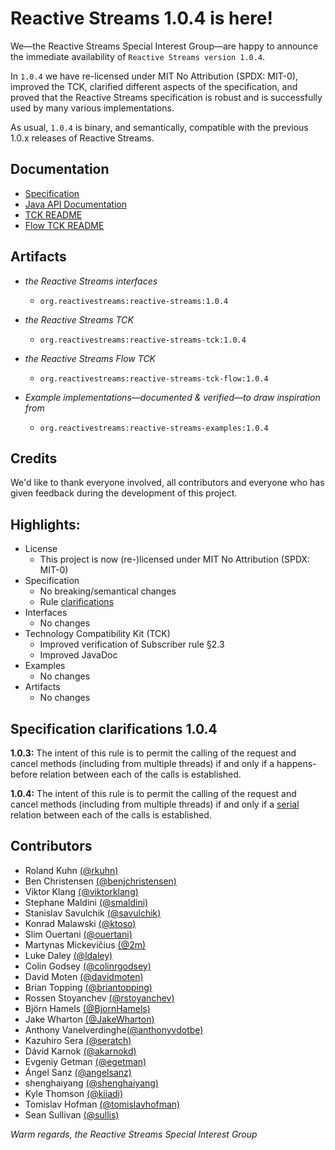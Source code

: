 Reactive Streams 1.0.4 is here!
===============================

We—the Reactive Streams Special Interest Group—are happy to announce the immediate availability of `Reactive Streams version 1.0.4`.

In `1.0.4` we have re-licensed under MIT No Attribution (SPDX: MIT-0), improved the TCK, clarified different aspects of the specification, and proved that the Reactive Streams specification is robust and is successfully used by many various implementations.

As usual, `1.0.4` is binary, and semantically, compatible with the previous 1.0.x releases of Reactive Streams.

Documentation
-------------

* [Specification](https://github.com/reactive-streams/reactive-streams-jvm/tree/v1.0.4#specification)
* [Java API Documentation](http://www.reactive-streams.org/reactive-streams-1.0.4-javadoc)
* [TCK README](https://github.com/reactive-streams/reactive-streams-jvm/blob/v1.0.4/tck/README.md)
* [Flow TCK README](https://github.com/reactive-streams/reactive-streams-jvm/blob/v1.0.4/tck-flow/README.md)

Artifacts
---------

* *the Reactive Streams interfaces*
  * `org.reactivestreams:reactive-streams:1.0.4`

* *the Reactive Streams TCK*
  * `org.reactivestreams:reactive-streams-tck:1.0.4`

* *the Reactive Streams Flow TCK*
  * `org.reactivestreams:reactive-streams-tck-flow:1.0.4`

* *Example implementations—documented & verified—to draw inspiration from*
  * `org.reactivestreams:reactive-streams-examples:1.0.4`
   
Credits
-------

We'd like to thank everyone involved, all contributors and everyone who has given feedback during the development of this project.


## Highlights:

- License
  + This project is now (re-)licensed under MIT No Attribution (SPDX: MIT-0)
- Specification
  + No breaking/semantical changes
  + Rule [clarifications](#specification-clarifications-104)
- Interfaces
  + No changes
- Technology Compatibility Kit (TCK)
  + Improved verification of Subscriber rule §2.3
  + Improved JavaDoc
- Examples
  + No changes
- Artifacts
  + No changes

## Specification clarifications 1.0.4
**1.0.3:** The intent of this rule is to permit the calling of the request and cancel methods (including from multiple threads) if and only if a happens-before relation between each of the calls is established.

**1.0.4:** The intent of this rule is to permit the calling of the request and cancel methods (including from multiple threads) if and only if a [serial](#term_serially) relation between each of the calls is established.

## Contributors
  + Roland Kuhn [(@rkuhn)](https://github.com/rkuhn)
  + Ben Christensen [(@benjchristensen)](https://github.com/benjchristensen)
  + Viktor Klang [(@viktorklang)](https://github.com/viktorklang)
  + Stephane Maldini [(@smaldini)](https://github.com/smaldini)
  + Stanislav Savulchik [(@savulchik)](https://github.com/savulchik)
  + Konrad Malawski [(@ktoso)](https://github.com/ktoso)
  + Slim Ouertani [(@ouertani)](https://github.com/ouertani)
  + Martynas Mickevičius [(@2m)](https://github.com/2m)
  + Luke Daley [(@ldaley)](https://github.com/ldaley)
  + Colin Godsey [(@colinrgodsey)](https://github.com/colinrgodsey)
  + David Moten [(@davidmoten)](https://github.com/davidmoten)
  + Brian Topping [(@briantopping)](https://github.com/briantopping)
  + Rossen Stoyanchev [(@rstoyanchev)](https://github.com/rstoyanchev)
  + Björn Hamels [(@BjornHamels)](https://github.com/BjornHamels)
  + Jake Wharton [(@JakeWharton)](https://github.com/JakeWharton)
  + Anthony Vanelverdinghe[(@anthonyvdotbe)](https://github.com/anthonyvdotbe)
  + Kazuhiro Sera [(@seratch)](https://github.com/seratch)
  + Dávid Karnok [(@akarnokd)](https://github.com/akarnokd)
  + Evgeniy Getman [(@egetman)](https://github.com/egetman)
  + Ángel Sanz [(@angelsanz)](https://github.com/angelsanz)
  + shenghaiyang [(@shenghaiyang)](https://github.com/shenghaiyang)
  + Kyle Thomson [(@kiiadi)](https://github.com/kiiadi)
  + Tomislav Hofman [(@tomislavhofman)](https://github.com/tomislavhofman)
  + Sean Sullivan [(@sullis)](https://github.com/sullis)

*Warm regards,
the Reactive Streams Special Interest Group*
